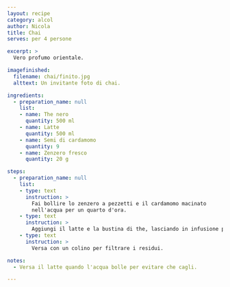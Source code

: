 ```yaml
---
layout: recipe
category: alcol
author: Nicola
title: Chai
serves: per 4 persone

excerpt: >
  Vero profumo orientale.

imagefinished:
  filename: chai/finito.jpg
  alttext: Un invitante foto di chai.

ingredients:
  - preparation_name: null
    list:
    - name: The nero
      quantity: 500 ml
    - name: Latte
      quantity: 500 ml
    - name: Semi di cardamomo
      quantity: 9
    - name: Zenzero fresco
      quantity: 20 g

steps:
  - preparation_name: null
    list:
    - type: text
      instruction: >
        Fai bollire lo zenzero a pezzetti e il cardamomo macinato
        nell'acqua per un quarto d'ora.
    - type: text
      instruction: >
        Aggiungi il latte e la bustina di the, lasciando in infusione per cinque minuti.
    - type: text
      instruction: >
        Versa con un colino per filtrare i residui.

notes:
  - Versa il latte quando l'acqua bolle per evitare che cagli.

---
```

